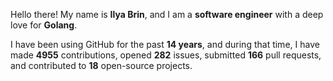 Hello there! My name is **Ilya Brin**, and I am a **software engineer** with a deep love for **Golang**.

I have been using GitHub for the past **14 years**, and during that time, I have made **4955** contributions, opened **282** issues, submitted **166** pull requests, and contributed to **18** open-source projects.
